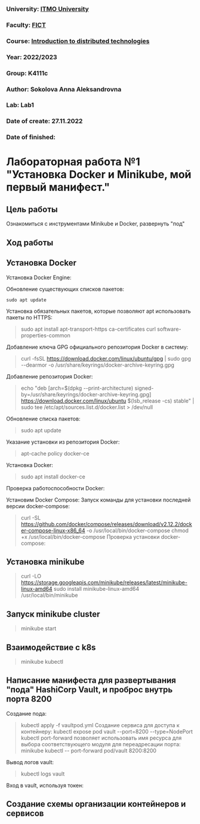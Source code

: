### University: [ITMO University](https://itmo.ru/ru/)
### Faculty: [FICT](https://fict.itmo.ru)
### Course: [Introduction to distributed technologies](https://github.com/itmo-ict-faculty/introduction-to-distributed-technologies)
### Year: 2022/2023
### Group: K4111c
### Author: Sokolova Anna Aleksandrovna
### Lab: Lab1
### Date of create: 27.11.2022
### Date of finished: 

# Лабораторная работа №1 "Установка Docker и Minikube, мой первый манифест."
## Цель работы
Ознакомиться с инструментами Minikube и Docker, развернуть "под"
## Ход работы
## Установка Docker
Установка Docker Engine:

Обновление существующих списков пакетов:

`sudo apt update`

Установка обязательных пакетов, которые позволяют apt использовать пакеты по HTTPS:

> sudo apt install apt-transport-https ca-certificates curl software-properties-common

Добавление ключа GPG официального репозитория Docker в систему:

> curl -fsSL https://download.docker.com/linux/ubuntu/gpg | sudo gpg --dearmor -o /usr/share/keyrings/docker-archive-keyring.gpg

Добавление репозитория Docker:

> echo "deb [arch=$(dpkg --print-architecture) signed-by=/usr/share/keyrings/docker-archive-keyring.gpg] https://download.docker.com/linux/ubuntu $(lsb_release -cs) stable" | sudo tee /etc/apt/sources.list.d/docker.list > /dev/null

Обновление списка пакетов:

> sudo apt update

Указание установки из репозитория Docker:

> apt-cache policy docker-ce

Установка Docker:

> sudo apt install docker-ce

Проверка работоспособности Docker:

Установим Docker Compose:
Запуск команды для установки последней версии docker-compose:
> curl -SL https://github.com/docker/compose/releases/download/v2.12.2/docker-compose-linux-x86_64 -o /usr/local/bin/docker-compose
> chmod +x /usr/local/bin/docker-compose
Проверка установки docker-compose:

## Установка  minikube 
> curl -LO https://storage.googleapis.com/minikube/releases/latest/minikube-linux-amd64
> sudo install minikube-linux-amd64 /usr/local/bin/minikube

## Запуск minikube cluster
> minikube start

## Взаимодействие с k8s
> minikube kubectl

## Написание манифеста для развертывания "пода" HashiCorp Vault, и проброс внутрь порта 8200

Создание пода:
> kubectl apply -f vaultpod.yml
Создание сервиса для доступа к контейнеру:
> kubectl expose pod vault --port=8200 --type=NodePort
kubectl port-forward позволяет использовать имя ресурса для выбора соответствующего модуля для переадресации порта:
> minikube kubectl -- port-forward pod/vault 8200:8200

Вывод логов vault:
> kubectl logs vault

Вход в vault, используя токен:

## Создание схемы организации контейнеров и сервисов




